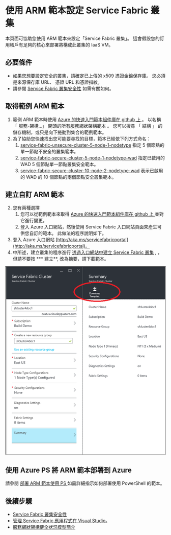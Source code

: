 <properties
   pageTitle="使用 ARM 範本設定 Service Fabric 叢集 | Microsoft Azure"
   description="使用 ARM 範本設定 Service Fabric 叢集。"
   services="service-fabric"
   documentationCenter=".net"
   authors="ChackDan"
   manager="timlt"
   editor=""/>

<tags
   ms.service="service-fabric"
   ms.devlang="dotnet"
   ms.topic="article"
   ms.tgt_pltfrm="na"
   ms.workload="na"
   ms.date="11/19/2015"
   ms.author="chackdan"/>


# 使用 ARM 範本設定 Service Fabric 叢集

本頁面可協助您使用 ARM 範本來設定「Service Fabric 叢集」。 這會假設您的訂用帳戶有足夠的核心來部署將構成此叢集的 IaaS VM。

## 必要條件

- 如果您想要設定安全的叢集，請確定已上傳的 x509 憑證金鑰保存庫。 您必須是來源保存庫 URL、 憑證 URL 和憑證指紋。
-  請參閱 [Service Fabric 叢集安全性](service-fabric-cluster-security.md) 如需有關如何。

## 取得範例 ARM 範本

1. 範例 ARM 範本時使用 [Azure 的快速入門範本組件庫在 github 上 ](https://github.com/Azure/azure-quickstart-templates)。 以名稱 「 服務-架構...」 開頭的所有服務網狀架構範本 。 您可以搜尋 「 結構 」 的儲存機制，或只是向下捲動到集合的範例範本。
2. 為了協助您快速找出您可能要尋找的目標，範本已經依下列方式命名：
    1. [service-fabric-unsecure-cluster-5-node-1-nodetype](http://go.microsoft.com/fwlink/?LinkId=716923) 指定 5 個節點的單一節點不安全的叢集範本。
    3. [service-fabric-secure-cluster-5-node-1-nodetype-wad](http://go.microsoft.com/fwlink/?LinkID=716924) 指定已啟用的 WAD 5 個節點單一節點叢集安全範本。
    4. [service-fabric-secure-cluster-10-node-2-nodetype-wad](http://go.microsoft.com/fwlink/?LinkId=716925) 表示已啟用的 WAD 的 10 個節點的兩個節點安全叢集範本。


## 建立自訂 ARM 範本

2. 您有兩種選擇
    1. 您可以從範例範本來取得 [Azure 的快速入門範本組件庫在 github 上 ](https://github.com/Azure/azure-quickstart-templates) 並對它進行變更。
    2. 登入 Azure 入口網站，然後使用 Service Fabric 入口網站頁面來產生可供您自訂的範本。 此做法的程序說明如下。
3. 登入 Azure 入口網站 [http://aka.ms/servicefabricportal](http://aka.ms/servicefabricportal)。
2. 中所述，建立叢集的程序進行 [透過入口網站中建立 Service Fabric 叢集](service-fabric-cluster-creation-via-portal.md) , ，但請不要按 *** 建立**, 改為摘要，請下載範本。

 ![DownloadTemplate][downloadtemplate]

## 使用 Azure PS 將 ARM 範本部署到 Azure

請參閱 [部署 ARM 範本使用 PS ](resource-group-template-deploy.md) 如需詳細指示如何部署使用 PowerShell 的範本。


## 後續步驟

- [Service Fabric 叢集安全性](service-fabric-cluster-security.md)
- [管理 Service Fabric 應用程式在 Visual Studio](service-fabric-manage-application-in-visual-studio.md)。
- [服務網狀架構健全狀況模型簡介](service-fabric-health-introduction.md)



[downloadtemplate]: ./media/service-fabric-cluster-creation-via-arm/DownloadTemplate.png 

